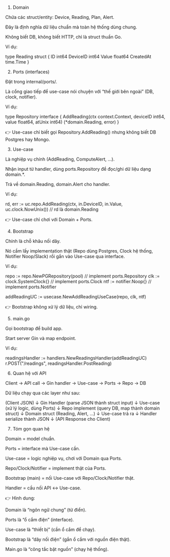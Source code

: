 1. Domain

Chứa các struct/entity: Device, Reading, Plan, Alert.

Đây là định nghĩa dữ liệu chuẩn mà toàn hệ thống dùng chung.

Không biết DB, không biết HTTP, chỉ là struct thuần Go.

Ví dụ:

type Reading struct {
    ID        int64
    DeviceID  int64
    Value     float64
    CreatedAt time.Time
}

2. Ports (interfaces)

Đặt trong internal/ports/.

Là cổng giao tiếp để use-case nói chuyện với “thế giới bên ngoài” (DB, clock, notifier).

Ví dụ:

type Repository interface {
    AddReading(ctx context.Context, deviceID int64, value float64, atUnix int64) (*domain.Reading, error)
}


👉 Use-case chỉ biết gọi Repository.AddReading() nhưng không biết DB Postgres hay Mongo.

3. Use-case

Là nghiệp vụ chính (AddReading, ComputeAlert, …).

Nhận input từ handler, dùng ports.Repository để đọc/ghi dữ liệu dạng domain.*.

Trả về domain.Reading, domain.Alert cho handler.

Ví dụ:

rd, err := uc.repo.AddReading(ctx, in.DeviceID, in.Value, uc.clock.NowUnix())
// rd là domain.Reading


👉 Use-case chỉ chơi với Domain + Ports.

4. Bootstrap

Chính là chỗ khâu nối dây.

Nó cầm lấy implementation thật (Repo dùng Postgres, Clock hệ thống, Notifier Noop/Slack) rồi gắn vào Use-case qua interface.

Ví dụ:

repo := repo.NewPGRepository(pool)   // implement ports.Repository
clk := clock.SystemClock{}           // implement ports.Clock
ntf := notifier.Noop{}               // implement ports.Notifier

addReadingUC := usecase.NewAddReadingUseCase(repo, clk, ntf)


👉 Bootstrap không xử lý dữ liệu, chỉ wiring.

5. main.go

Gọi bootstrap để build app.

Start server Gin và map endpoint.

Ví dụ:

readingsHandler := handlers.NewReadingsHandler(addReadingUC)
r.POST("/readings", readingsHandler.PostReading)

6. Quan hệ với API

Client → API call → Gin handler → Use-case → Ports → Repo → DB

Dữ liệu chạy qua các layer như sau:

(Client JSON)
   ↓
Gin Handler (parse JSON thành struct input)
   ↓
Use-case (xử lý logic, dùng Ports)
   ↓
Repo implement (query DB, map thành domain struct)
   ↓
Domain struct (Reading, Alert, …)
   ↓
Use-case trả ra
   ↓
Handler serialize thành JSON
   ↓
(API Response cho Client)

7. Tóm gọn quan hệ

Domain = model chuẩn.

Ports = interface mà Use-case cần.

Use-case = logic nghiệp vụ, chơi với Domain qua Ports.

Repo/Clock/Notifier = implement thật của Ports.

Bootstrap (main) = nối Use-case với Repo/Clock/Notifier thật.

Handler = cầu nối API ↔ Use-case.

👉 Hình dung:

Domain là “ngôn ngữ chung” (từ điển).

Ports là “ổ cắm điện” (interface).

Use-case là “thiết bị” (cần ổ cắm để chạy).

Bootstrap là “dây nối điện” (gắn ổ cắm với nguồn điện thật).

Main.go là “công tắc bật nguồn” (chạy hệ thống).